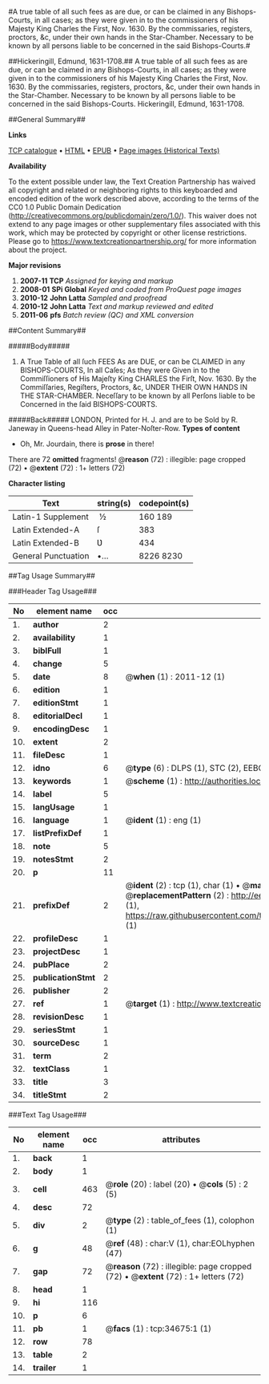#A true table of all such fees as are due, or can be claimed in any Bishops-Courts, in all cases; as they were given in to the commissioners of his Majesty King Charles the First, Nov. 1630. By the commissaries, registers, proctors, &c, under their own hands in the Star-Chamber. Necessary to be known by all persons liable to be concerned in the said Bishops-Courts.#

##Hickeringill, Edmund, 1631-1708.##
A true table of all such fees as are due, or can be claimed in any Bishops-Courts, in all cases; as they were given in to the commissioners of his Majesty King Charles the First, Nov. 1630. By the commissaries, registers, proctors, &c, under their own hands in the Star-Chamber. Necessary to be known by all persons liable to be concerned in the said Bishops-Courts.
Hickeringill, Edmund, 1631-1708.

##General Summary##

**Links**

[TCP catalogue](http://www.ota.ox.ac.uk/tcp/)  • 
[HTML](http://tei.it.ox.ac.uk/tcp/Texts-HTML/free/A43/A43642.html)  • 
[EPUB](http://tei.it.ox.ac.uk/tcp/Texts-EPUB/free/A43/A43642.epub) • 
[Page images (Historical Texts)](https://historicaltexts.jisc.ac.uk/eebo-99830225e)

**Availability**

To the extent possible under law, the Text Creation Partnership has waived all copyright and related or neighboring rights to this keyboarded and encoded edition of the work described above, according to the terms of the CC0 1.0 Public Domain Dedication (http://creativecommons.org/publicdomain/zero/1.0/). This waiver does not extend to any page images or other supplementary files associated with this work, which may be protected by copyright or other license restrictions. Please go to https://www.textcreationpartnership.org/ for more information about the project.

**Major revisions**

1. __2007-11__ __TCP__ *Assigned for keying and markup*
1. __2008-01__ __SPi Global__ *Keyed and coded from ProQuest page images*
1. __2010-12__ __John Latta__ *Sampled and proofread*
1. __2010-12__ __John Latta__ *Text and markup reviewed and edited*
1. __2011-06__ __pfs__ *Batch review (QC) and XML conversion*

##Content Summary##

#####Body#####

1. A True Table of all ſuch FEES As are DUE, or can be CLAIMED in any BISHOPS-COURTS, In all Caſes; As they were Given in to the Commiſſioners of His Majeſty King CHARLES the Firſt, Nov. 1630. By the Commiſſaries, Regiſters, Proctors, &c, UNDER THEIR OWN HANDS IN THE STAR-CHAMBER. Neceſſary to be known by all Perſons liable to be Concerned in the ſaid BISHOPS-COƲRTS.

#####Back#####
LONDON, Printed for H. J. and are to be Sold by R. Janeway in Queens-head Alley in Pater-Noſter-Row.
**Types of content**

  * Oh, Mr. Jourdain, there is **prose** in there!

There are 72 **omitted** fragments! 
 @__reason__ (72) : illegible: page cropped (72)  •  @__extent__ (72) : 1+ letters (72)

**Character listing**


|Text|string(s)|codepoint(s)|
|---|---|---|
|Latin-1 Supplement| ½|160 189|
|Latin Extended-A|ſ|383|
|Latin Extended-B|Ʋ|434|
|General Punctuation|•…|8226 8230|

##Tag Usage Summary##

###Header Tag Usage###

|No|element name|occ|attributes|
|---|---|---|---|
|1.|__author__|2||
|2.|__availability__|1||
|3.|__biblFull__|1||
|4.|__change__|5||
|5.|__date__|8| @__when__ (1) : 2011-12 (1)|
|6.|__edition__|1||
|7.|__editionStmt__|1||
|8.|__editorialDecl__|1||
|9.|__encodingDesc__|1||
|10.|__extent__|2||
|11.|__fileDesc__|1||
|12.|__idno__|6| @__type__ (6) : DLPS (1), STC (2), EEBO-CITATION (1), PROQUEST (1), VID (1)|
|13.|__keywords__|1| @__scheme__ (1) : http://authorities.loc.gov/ (1)|
|14.|__label__|5||
|15.|__langUsage__|1||
|16.|__language__|1| @__ident__ (1) : eng (1)|
|17.|__listPrefixDef__|1||
|18.|__note__|5||
|19.|__notesStmt__|2||
|20.|__p__|11||
|21.|__prefixDef__|2| @__ident__ (2) : tcp (1), char (1)  •  @__matchPattern__ (2) : ([0-9\-]+):([0-9IVX]+) (1), (.+) (1)  •  @__replacementPattern__ (2) : http://eebo.chadwyck.com/downloadtiff?vid=$1&page=$2 (1), https://raw.githubusercontent.com/textcreationpartnership/Texts/master/tcpchars.xml#$1 (1)|
|22.|__profileDesc__|1||
|23.|__projectDesc__|1||
|24.|__pubPlace__|2||
|25.|__publicationStmt__|2||
|26.|__publisher__|2||
|27.|__ref__|1| @__target__ (1) : http://www.textcreationpartnership.org/docs/. (1)|
|28.|__revisionDesc__|1||
|29.|__seriesStmt__|1||
|30.|__sourceDesc__|1||
|31.|__term__|2||
|32.|__textClass__|1||
|33.|__title__|3||
|34.|__titleStmt__|2||


###Text Tag Usage###

|No|element name|occ|attributes|
|---|---|---|---|
|1.|__back__|1||
|2.|__body__|1||
|3.|__cell__|463| @__role__ (20) : label (20)  •  @__cols__ (5) : 2 (5)|
|4.|__desc__|72||
|5.|__div__|2| @__type__ (2) : table_of_fees (1), colophon (1)|
|6.|__g__|48| @__ref__ (48) : char:V (1), char:EOLhyphen (47)|
|7.|__gap__|72| @__reason__ (72) : illegible: page cropped (72)  •  @__extent__ (72) : 1+ letters (72)|
|8.|__head__|1||
|9.|__hi__|116||
|10.|__p__|6||
|11.|__pb__|1| @__facs__ (1) : tcp:34675:1 (1)|
|12.|__row__|78||
|13.|__table__|2||
|14.|__trailer__|1||
